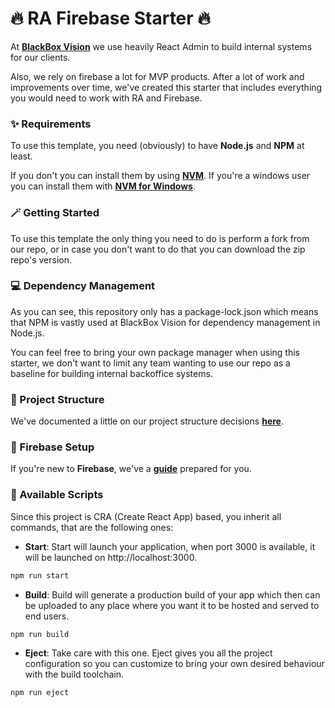 # 🔥 RA Firebase Starter 🔥

At [**BlackBox Vision**](https://www.blackbox-vision.tech) we use heavily React Admin to build internal systems for our clients.

Also, we rely on firebase a lot for MVP products. After a lot of work and improvements over time, we've created this starter that includes everything you would need to work with RA and Firebase.

<!-- ## Table of contents

- [Requirements](#Requirements)
- [Getting Started](#Getting-Started)
- [Dependency Management](#Dependency-Management)
- [Project Structure](#Project-Structure)
- [Firebase Setup](#Firebase-Setup)
- [Available Scripts](#Available-Scripts) -->

### ✨ Requirements

To use this template, you need (obviously) to have **Node.js** and **NPM** at least.

If you don't you can install them by using [**NVM**](https://github.com/nvm-sh/nvm). If you're a windows user you can install them with [**NVM for Windows**](https://github.com/coreybutler/nvm-windows).

### 🪄 Getting Started

To use this template the only thing you need to do is perform a fork from our repo, or in case you don't want to do that you can download the zip repo's version.

### 💻 Dependency Management

As you can see, this repository only has a package-lock.json which means that NPM is vastly used at BlackBox Vision for dependency management in Node.js.

You can feel free to bring your own package manager when using this starter, we don't want to limit any team wanting to use our repo as a baseline for building internal backoffice systems.

### 🏢 Project Structure

We've documented a little on our project structure decisions [**here**](/docs/project-structure.md).

### 🔨 Firebase Setup

If you're new to **Firebase**, we've a [**guide**](/docs/firebase-setup.md) prepared for you.

### 🔋 Available Scripts

Since this project is CRA (Create React App) based, you inherit all commands, that are the following ones:

- **Start**: Start will launch your application, when port 3000 is available, it will be launched on http://localhost:3000.

```bash
npm run start
```

- **Build**: Build will generate a production build of your app which then can be uploaded to any place where you want it to be hosted and served to end users.

```bash
npm run build
```

- **Eject**: Take care with this one. Eject gives you all the project configuration so you can customize to bring your own desired behaviour with the build toolchain.

```bash
npm run eject
```

